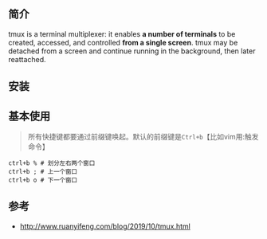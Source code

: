 ## 简介

tmux is a terminal multiplexer: it enables **a number of terminals** to be created, accessed, and controlled **from a single screen**. tmux may be detached from a screen and continue running in the background, then later reattached.

## 安装



## 基本使用

> 所有快捷键都要通过前缀键唤起。默认的前缀键是`Ctrl+b`【比如vim用:触发命令】

```
ctrl+b % # 划分左右两个窗口
ctrl+b ; # 上一个窗口
ctrl+b o # 下一个窗口
```



## 参考

- http://www.ruanyifeng.com/blog/2019/10/tmux.html

